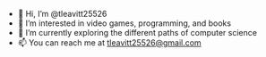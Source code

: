 - 👋 Hi, I’m @tleavitt25526
- 👀 I’m interested in video games, programming, and books
- 🌱 I’m currently exploring the different paths of computer science
- 📫 You can reach me at tleavitt25526@gmail.com

<!---
tleavitt25526/tleavitt25526 is a ✨ special ✨ repository because its `README.md` (this file) appears on your GitHub profile.
You can click the Preview link to take a look at your changes.
--->

